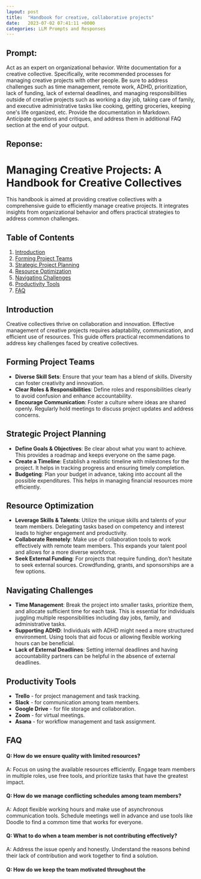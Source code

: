 ```yaml
---
layout: post
title:  "Handbook for creative, collaborative projects"
date:   2023-07-02 07:41:11 +0000
categories: LLM Prompts and Responses
---
```


## Prompt:

Act as an expert on organizational behavior.  Write documentation for a creative collective.  Specifically, write recommended processes for managing creative projects with other people.  Be sure to address challenges such as time management, remote work, ADHD, prioritization, lack of funding, lack of external deadlines, and managing responsibilities outside of creative projects such as working a day job, taking care of family, and executive administrative tasks like cooking, getting groceries, keeping one's life organized, etc.  Provide the documentation in Markdown.  Anticipate questions and critiques, and address them in additional FAQ section at the end of your output.

## Reponse:

# Managing Creative Projects: A Handbook for Creative Collectives

This handbook is aimed at providing creative collectives with a comprehensive guide to efficiently manage creative projects. It integrates insights from organizational behavior and offers practical strategies to address common challenges.

## Table of Contents
1. [Introduction](#introduction)
2. [Forming Project Teams](#forming-project-teams)
3. [Strategic Project Planning](#strategic-project-planning)
4. [Resource Optimization](#resource-optimization)
5. [Navigating Challenges](#navigating-challenges)
6. [Productivity Tools](#productivity-tools)
7. [FAQ](#faq)

## Introduction
Creative collectives thrive on collaboration and innovation. Effective management of creative projects requires adaptability, communication, and efficient use of resources. This guide offers practical recommendations to address key challenges faced by creative collectives.

## Forming Project Teams
- **Diverse Skill Sets**: Ensure that your team has a blend of skills. Diversity can foster creativity and innovation.
- **Clear Roles & Responsibilities**: Define roles and responsibilities clearly to avoid confusion and enhance accountability.
- **Encourage Communication**: Foster a culture where ideas are shared openly. Regularly hold meetings to discuss project updates and address concerns.

## Strategic Project Planning
- **Define Goals & Objectives**: Be clear about what you want to achieve. This provides a roadmap and keeps everyone on the same page.
- **Create a Timeline**: Establish a realistic timeline with milestones for the project. It helps in tracking progress and ensuring timely completion.
- **Budgeting**: Plan your budget in advance, taking into account all the possible expenditures. This helps in managing financial resources more efficiently.

## Resource Optimization
- **Leverage Skills & Talents**: Utilize the unique skills and talents of your team members. Delegating tasks based on competency and interest leads to higher engagement and productivity.
- **Collaborate Remotely**: Make use of collaboration tools to work effectively with remote team members. This expands your talent pool and allows for a more diverse workforce.
- **Seek External Funding**: For projects that require funding, don’t hesitate to seek external sources. Crowdfunding, grants, and sponsorships are a few options.

## Navigating Challenges
- **Time Management**: Break the project into smaller tasks, prioritize them, and allocate sufficient time for each task. This is essential for individuals juggling multiple responsibilities including day jobs, family, and administrative tasks.
- **Supporting ADHD**: Individuals with ADHD might need a more structured environment. Using tools that aid focus or allowing flexible working hours can be beneficial.
- **Lack of External Deadlines**: Setting internal deadlines and having accountability partners can be helpful in the absence of external deadlines.

## Productivity Tools
- **Trello** - for project management and task tracking.
- **Slack** - for communication among team members.
- **Google Drive** - for file storage and collaboration.
- **Zoom** - for virtual meetings.
- **Asana** - for workflow management and task assignment.

## FAQ
#### Q: How do we ensure quality with limited resources?
A: Focus on using the available resources efficiently. Engage team members in multiple roles, use free tools, and prioritize tasks that have the greatest impact.

#### Q: How do we manage conflicting schedules among team members?
A: Adopt flexible working hours and make use of asynchronous communication tools. Schedule meetings well in advance and use tools like Doodle to find a common time that works for everyone.

#### Q: What to do when a team member is not contributing effectively?
A: Address the issue openly and honestly. Understand the reasons behind their lack of contribution and work together to find a solution.

#### Q: How do we keep the team motivated throughout the